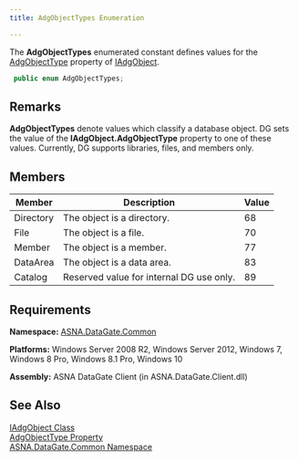 ```yaml
---
title: AdgObjectTypes Enumeration

---
```


The <span> **AdgObjectTypes** </span> enumerated constant defines values for the [ AdgObjectType](iadg-object-class-adg-object-type-property.html) property of [IAdgObject](iadg-object-class.html). 

```cs
 public enum AdgObjectTypes;
```

## Remarks

**AdgObjectTypes** denote values which classify a database object. DG sets the value of the **IAdgObject.AdgObjectType** property to one of these values. Currently, DG supports libraries, files, and members only. 
## Members



| Member | Description | Value |
| ---- | ---- | ---- |
| Directory | The object is a directory. | 68 |
| File | The object is a file. | 70 |
| Member | The object is a member. | 77 |
| DataArea | The object is a data area. | 83 |
| Catalog | Reserved value for internal DG use only. | 89 |



## Requirements

**Namespace:** [ASNA.DataGate.Common](datagate-common-namespace.html) 

**Platforms:** Windows Server 2008 R2, Windows Server 2012, Windows 7, Windows 8 Pro, Windows 8.1 Pro, Windows 10

**Assembly:** ASNA DataGate Client (in ASNA.DataGate.Client.dll)
## See Also


[IAdgObject Class<br />](iadg-object-class.html)
[AdgObjectType Property](iadg-object-class-adg-object-type-property.html)
      <br />
[ASNA.DataGate.Common Namespace](datagate-common-namespace.html)

